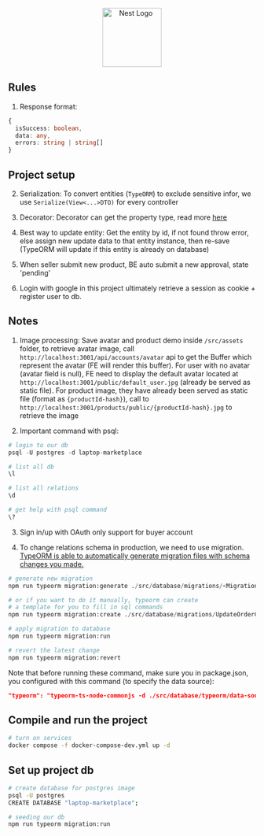 <p align="center">
<a href="http://nestjs.com/" target="blank"><img src="https://nestjs.com/img/logo-small.svg" width="120" alt="Nest Logo" /></a>

</p>

## Rules

1. Response format:

```typescript
{
  isSuccess: boolean,
  data: any,
  errors: string | string[]
}
```

## Project setup

2. Serialization:
   To convert entities (`TypeORM`) to exclude sensitive infor, we use `Serialize(View<...>DTO)` for every controller

3. Decorator:
   Decorator can get the property type, read more [here](https://stackoverflow.com/questions/38314908/how-to-get-type-data-in-typescript-decorator)

4. Best way to update entity:
   Get the entity by id, if not found throw error, else assign new update data to that entity instance, then re-save (TypeORM will update if this entity is already on database)

5. When seller submit new product, BE auto submit a new approval, state 'pending'

6. Login with google in this project ultimately retrieve a session as cookie + register user to db.

## Notes

1. Image processing: Save avatar and product demo inside `/src/assets` folder, to retrieve avatar image, call `http://localhost:3001/api/accounts/avatar` api to get the Buffer which represent the avatar (FE will render this buffer). For user with no avatar (avatar field is null), FE need to display the default avatar located at `http://localhost:3001/public/default_user.jpg` (already be served as static file). For product image, they have already been served as static file (format as `{productId-hash}`), call to `http://localhost:3001/products/public/{productId-hash}.jpg` to retrieve the image

2. Important command with psql:

```py
# login to our db
psql -U postgres -d laptop-marketplace

# list all db
\l

# list all relations
\d

# get help with psql command
\?
```

3. Sign in/up with OAuth only support for buyer account

4. To change relations schema in production, we need to use migration. [TypeORM is able to automatically generate migration files with schema changes you made.](https://typeorm.io/migrations#generating-migrations)

```py
# generate new migration
npm run typeorm migration:generate ./src/database/migrations/<MigrationName>

# or if you want to do it manually, typeorm can create
# a template for you to fill in sql commands
npm run typeorm migration:create ./src/database/migrations/UpdateOrderCascade

# apply migration to database
npm run typeorm migration:run

# revert the latest change
npm run typeorm migration:revert
```

Note that before running these command, make sure you in package.json, you configured with this command (to specify the data source):

```json
"typeorm": "typeorm-ts-node-commonjs -d ./src/database/typeorm/data-source.ts"
```

## Compile and run the project

```bash
# turn on services
docker compose -f docker-compose-dev.yml up -d
```

## Set up project db

```bash
# create database for postgres image
psql -U postgres
CREATE DATABASE "laptop-marketplace";

# seeding our db
npm run typeorm migration:run
```
